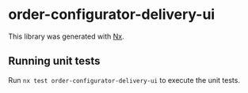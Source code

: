 # order-configurator-delivery-ui

This library was generated with [Nx](https://nx.dev).

## Running unit tests

Run `nx test order-configurator-delivery-ui` to execute the unit tests.

